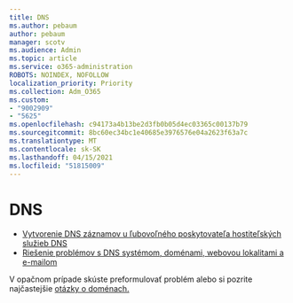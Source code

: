 ```yaml
---
title: DNS
ms.author: pebaum
author: pebaum
manager: scotv
ms.audience: Admin
ms.topic: article
ms.service: o365-administration
ROBOTS: NOINDEX, NOFOLLOW
localization_priority: Priority
ms.collection: Adm_O365
ms.custom:
- "9002909"
- "5625"
ms.openlocfilehash: c94173a4b13be2d3fb0b05d4ec03365c00137b79
ms.sourcegitcommit: 8bc60ec34bc1e40685e3976576e04a2623f63a7c
ms.translationtype: MT
ms.contentlocale: sk-SK
ms.lasthandoff: 04/15/2021
ms.locfileid: "51815009"
---
```

# <a name="dns"></a>DNS

- [Vytvorenie DNS záznamov u ľubovoľného poskytovateľa hostiteľských služieb DNS](https://docs.microsoft.com/microsoft-365/admin/get-help-with-domains/create-dns-records-at-any-dns-hosting-provider?view=o365-worldwide)
- [Riešenie problémov s DNS systémom, doménami, webovou lokalitami a e-mailom](https://docs.microsoft.com/microsoft-365/admin/get-help-with-domains/find-and-fix-issues?view=o365-worldwide)

V opačnom prípade skúste preformulovať problém alebo si pozrite najčastejšie [otázky o doménach.](https://docs.microsoft.com/microsoft-365/admin/setup/domains-faq?view=o365-worldwide)
